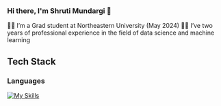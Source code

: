 ### Hi there, I'm Shruti Mundargi 👋


👩‍🎓 I’m a Grad student at Northeastern University (May 2024)
👩‍💻 I’ve two years of professional experience in the field of data science and machine learning

## Tech Stack

### Languages
[![My Skills](https://skillicons.dev/icons?i=py,mysql,r,cs)](https://skillicons.dev)

